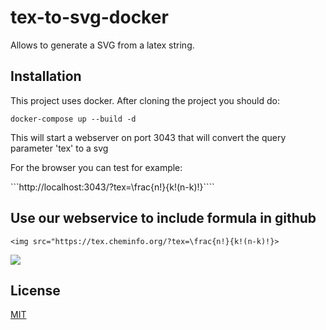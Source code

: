 # tex-to-svg-docker

Allows to generate a SVG from a latex string.

## Installation

This project uses docker. After cloning the project you should do:

`docker-compose up --build -d`

This will start a webserver on port 3043 that will convert the query parameter 'tex' to a svg

For the browser you can test for example:

```http://localhost:3043/?tex=\frac{n!}{k!(n-k)!}````

## Use our webservice to include formula in github

```<img src="https://tex.cheminfo.org/?tex=\frac{n!}{k!(n-k)!}>```
  
<img src="https://tex.cheminfo.org/?tex=\frac{n!}{k!(n-k)!}">

## License

[MIT](./LICENSE)

